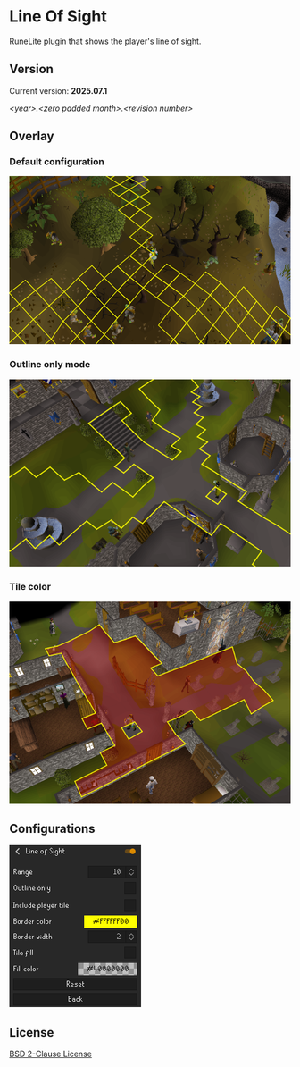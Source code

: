 # Line Of Sight
RuneLite plugin that shows the player's line of sight.

## Version
Current version: **2025.07.1**

*&lt;year&gt;.&lt;zero padded month&gt;.&lt;revision number&gt;*

## Overlay
### Default configuration
![Line of sight overlay](resources/overlay.png)

### Outline only mode
![Outline only mode](resources/outline.png)

### Tile color
![Tile color](resources/fill.png)

## Configurations
![Configurations](resources/configurations.png)

## License
[BSD 2-Clause License](LICENSE)
